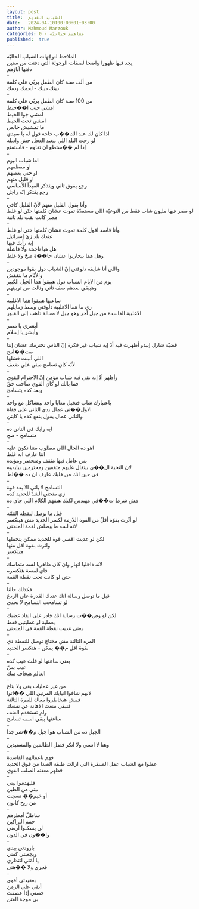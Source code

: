 ```yaml
---
layout: post
title:  الشباب القديم
date:   2024-04-10T00:00:01+03:00
author: Mahmoud Marzouk
categories: 0 - مفاهيم حياتيّة
published:  true
---
```

الملاحظ لتوجّهات الشباب الحاليّة\
يجد فيها ظهورا واضحا لصفات الرجولة التي دفنت من سنين\
دفنها آباؤهم\
-\
من ألف سنة كان الطفل يربّي علي كلمة\
دينك دينك - لحمك ودمك\
-\
من 100 سنة كان الطفل يربّي علي كلمة\
امشي جنب ا��حيط\
امشي جوا الحيط\
امشي تحت الحيط\
ما تمشيش خالص\
اذا كان لك عند الك��ب حاجة قول له يا سيدي\
لو رحت البلد اللي بتعبد العجل حش واديله\
إذا لم ��ستطع ان تقاوم - فاستمتع\
-\
اما شباب اليوم\
او معظمهم\
او حتي بعضهم\
او قليل منهم\
رجع يفوق تاني ويتذكر المبدأ الأساسي\
رجع يفتكر إنّه راجل\
-\
وأنا بقول القليل منهم لأنّ القليل كافي\
لو مصر فيها مليون شاب فقط من النوعيّة اللي مستعدّة تموت عشان كلمتها حتّي
لو غلط\
مصر كانت بقت بلد تانية\
-\
وأنا قاصد اقول كلمة تموت عشان كلمتها حتي لو غلط\
عندك بلد زيّ إسرائيل\
إيه رأيك فيها\
هل هيا ناجحة ولا فاشلة\
وهل هما بيحاربوا عشان حا��ة صحّ ولا غلط\
-\
واللي أنا شايفه دلوقتي إنّ الشباب دول بقوا موجودين\
والأيّام ما بتقفش\
يوم من الايام الشباب دول هيبقوا هما الجيل الكبير\
وهيبقي بعدهم صف تاني وتالت من تربيتهم\
-\
ساعتها هيبقوا هما الاغلبية\
زي ما هما الاغلبية دلوقتي وسط زمايلهم\
الاغلبية الفاسدة من جيل آخر وهو جيل لا محالة ذاهب إلي
القبور\
-\
أبشري يا مصر\
وأبشر يا إسلام\
-\
قضيّة شارل إيبدو أظهرت فيه أدّ إيه شباب غير فكرة إنّ الناس تحترمك عشان
إنتا مت��امح\
اللي أثبتت فشلها\
لأنّه كان تسامح مبني علي ضعف\
-\
وأظهر أدّ إيه بقي فيه شباب مؤمن إنّ الاحترام للقوي\
فما بالك لو كان القوي صاحب حقّ\
وبعد كده يتسامح\
-\
باعتبارك شاب فتخيل معايا واحد بيتشاكل مع واحد\
الاول��ني عمال يدي التاني علي قفاة\
والتاني عمال يقول ينفع كده يا كابتن\
-\
ايه رايك في التاني ده\
متسامح - صح\
-\
اهو ده الحال اللي مطلوب مننا نكون عليه\
انتا عارف انه غلط\
بس عامل فيها مثقف ومتحضر وبتؤيده\
لان النخبة ال��ي بيتقال عليهم مثقفين ومحترمين بيايدوه\
في حين انك من قلبك عارف ان ده ��لط\
-\
التسامح لا ياتي الا بعد قوة\
زي منحني الشدّ للحديد كده\
مش شرط ت��قي مهندس لكنك هتفهم الكلام اللي جاي ده\
-\
قبل ما توصل لنقطة القمّة\
لو أثّرت بقوّة أقلّ من القوة اللازمة لكسر الحديد مش هينكسر\
لانه لسه ما وصلش لقمة المنحني\
-\
لكن لو عديت اقصي قوة للحديد ممكن يتحملها\
واثرت بقوة اقل منها\
هيتكسر\
-\
لانه داخليا انهار وان كان ظاهريا لسه متماسك\
فاي لمسة هتكسره\
حتي لو كانت تحت نقطة القمة\
-\
فكذلك حالنا\
قبل ما توصل رسالة انك عندك القدرة علي الردع\
لو تسامحت التسامح لا يجدي\
-\
لكن لو وص��ت رسالة انك قادر علي انفاذ غضبك\
بعملية او عمليتين فقط\
يعني عديت نقطة القمة في المنحني\
-\
المرة التالتة مش محتاج توصل للنقطة دي\
بقوة اقل م�� يمكن - هتكسر الحديد\
-\
يعني ساعتها لو قلت عيب كده\
عيب بسّ\
العالم هيخاف منك\
-\
من غير عمليات بقي ولا بتاع\
لانهم شافوا انيابك المرتين اللي ��اتوا\
فمش هيخاطروا معاك للمرة التالتة\
فتبقي منعت الاهانة عن نفسك\
ولم تستخدم العنف\
ساعتها يبقي اسمه تسامح\
-\
الجيل ده من الشباب هوا جيل م��شر جدا\
-\
وهنا لا انسي ولا انكر فضل الظالمين والمستبدين\
-\
فهم باعمالهم الفاسدة\
عملوا مع الشباب عمل الصنفرة التي ازالت طبقة الصدا من فوق
الحديد\
فظهر معدنه الصلب القوي\
-\
فليهدموا بيتي\
بيتي من الطين\
أو خيم�� نسجت\
من ريح كانون\
-\
ساظلّ أمطرهم\
حمم البراكين\
لن يسكنوا أرضي\
وا��ون في الدون\
-\
بارودتي بيدي\
وبجعبتي كفني\
يا أمّتي انتظري\
فجري ولا ��هني\
-\
بعقيدتي أقوي\
أبقي علي الزمن\
حصني إذا عصفت\
بي موجة الفتن
